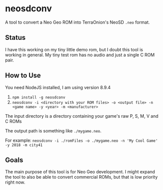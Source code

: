 # neosdconv

A tool to convert a Neo Geo ROM into TerraOnion's NeoSD `.neo` format.

## Status

I have this working on my tiny little demo rom, but I doubt this tool is working in general. My tiny test rom has no audio and just a single C ROM pair.

## How to Use

You need NodeJS installed, I am using version 8.9.4

1. `npm install -g neosdconv`
2. `neosdconv -i <directory with your ROM files> -o <output file> -n <game name> -y <year> -m <manufacturer>`

The input directory is a directory containing your game's raw P, S, M, V and C ROMs

The output path is something like `./mygame.neo`.

For example: `neosdconv -i ./romFiles -o ./mygame.neo -n 'My Cool Game' -y 2018 -m city41`

## Goals

The main purpose of this tool is for Neo Geo development. I might expand the tool to also be able to convert commercial ROMs, but that is low priority right now.
